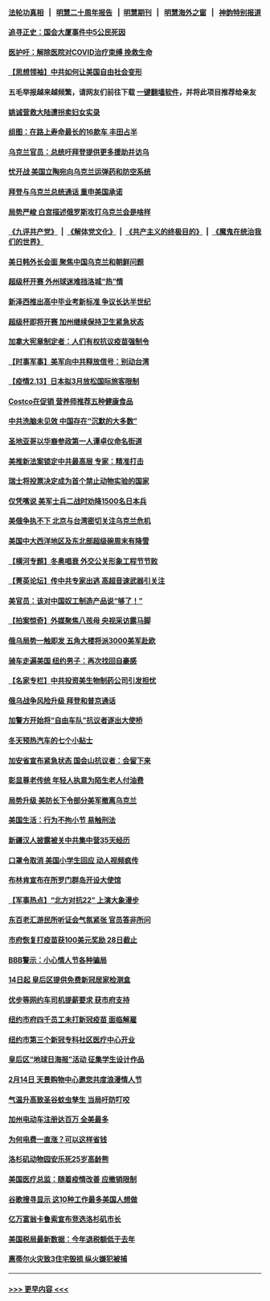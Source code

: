 #### [法轮功真相](https://github.com/gfw-breaker/truth/blob/master/README.md?t=0) &nbsp;&nbsp;|&nbsp;&nbsp; [明慧二十周年报告](https://github.com/gfw-breaker/mh-reports/blob/master/README.md?t=0) &nbsp;&nbsp;|&nbsp;&nbsp;[明慧期刊](https://github.com/gfw-breaker/mh-qikan) &nbsp;&nbsp;|&nbsp;&nbsp; [明慧海外之窗](https://github.com/gfw-breaker/mh-news/blob/master/README.md?t=0) &nbsp;&nbsp;|&nbsp;&nbsp; [神韵特别报道](https://github.com/gfw-breaker/mh-news/blob/master/shenyun.md?t=0)
#### [追寻正史：国会大厦事件中5公民死因](../pages/nsc412/n13574924.md?t=02141150) 
#### [医护吁：解除医院对COVID治疗束缚 挽救生命](../pages/nsc412/n13574812.md?t=02141150) 
#### [【思想领袖】中共如何让美国自由社会变形](../pages/nsc412/n13534126.md?t=02141150) 
#### 五毛举报越来越频繁，请网友们前往下载 [一键翻墙软件](https://github.com/gfw-breaker/ssr-accounts)，并将此项目推荐给亲友
#### [姚诚营救大陆遭拐卖妇女实录](../pages/nsc412/n13574593.md?t=02141150) 
#### [组图：在路上寿命最长的16款车 丰田占半](../pages/nsc412/n13559526.md?t=02141150) 
#### [乌克兰官员：总统吁拜登提供更多援助并访乌](../pages/nsc412/n13574702.md?t=02141150) 
#### [忧开战 美国立陶宛向乌克兰运弹药和防空系统](../pages/nsc412/n13574637.md?t=02141150) 
#### [拜登与乌克兰总统通话 重申美国承诺](../pages/nsc412/n13574536.md?t=02141150) 
#### [局势严峻 白宫描述俄罗斯攻打乌克兰会是啥样](../pages/nsc412/n13574592.md?t=02141150) 
#### [《九评共产党》](https://github.com/begood0513/9ping.md/blob/master/README.md) &nbsp;|&nbsp; [《解体党文化》](../../../../jtdwh.md/blob/master/README.md)  &nbsp;|&nbsp; [《共产主义的终极目的》](../../../../gczydzjmd.md/blob/master/README.md) &nbsp;|&nbsp; [《魔鬼在统治我们的世界》](../../../../mgztzwmdsj.md/blob/master/README.md) 
#### [美日韩外长会面 聚焦中国乌克兰和朝鲜问题](../pages/nsc412/n13574236.md?t=02141150) 
#### [超级杯开赛 外州球迷难挡洛城“热”情](../pages/nsc412/n13574203.md?t=02141150) 
#### [新泽西推出高中毕业考新标准 争议长达半世纪](../pages/nsc412/n13571342.md?t=02141150) 
#### [超级杯即将开赛 加州继续保持卫生紧急状态](../pages/nsc412/n13574349.md?t=02141150) 
#### [加拿大宪章制定者：人们有权抗议疫苗强制令](../pages/nsc412/n13573378.md?t=02141150) 
#### [【时事军事】美军向中共释放信号：别动台湾](../pages/nsc412/n13573988.md?t=02141150) 
#### [【疫情2.13】日本拟3月放松国际旅客限制](../pages/nsc412/n13573718.md?t=02141150) 
#### [Costco在促销 营养师推荐五种健康食品](../pages/nsc412/n13568819.md?t=02141150) 
#### [中共洗脑未见效 中国存在“沉默的大多数”](../pages/nsc412/n13573794.md?t=02141150) 
#### [圣地亚哥以华裔参政第一人谭卓仪命名街道](../pages/nsc412/n13573729.md?t=02141150) 
#### [美推新法案锁定中共最高层 专家：精准打击](../pages/nsc412/n13573185.md?t=02141150) 
#### [瑞士将投票决定成为首个禁止动物实验的国家](../pages/nsc412/n13573203.md?t=02141150) 
#### [仅凭嘴说 美军士兵二战时劝降1500名日本兵](../pages/nsc412/n13573202.md?t=02141150) 
#### [美俄争执不下 北京与台湾密切关注乌克兰危机](../pages/nsc412/n13572803.md?t=02141150) 
#### [美国中大西洋地区及东北部超级碗周末有降雪](../pages/nsc412/n13573067.md?t=02141150) 
#### [【横河专题】冬奥唱衰 外交公关形象工程节节败](../pages/nsc412/n13573078.md?t=02141150) 
#### [【菁英论坛】传中共专家出逃 高超音速武器引关注](../pages/nsc412/n13572961.md?t=02141150) 
#### [美官员：该对中国奴工制造产品说“够了！”](../pages/nsc412/n13573026.md?t=02141150) 
#### [【拍案惊奇】外媒聚焦八孩母 央视采访露马脚](../pages/nsc412/n13572693.md?t=02141150) 
#### [俄乌局势一触即发 五角大楼将派3000美军赴欧](../pages/nsc412/n13572947.md?t=02141150) 
#### [骑车走遍美国 纽约男子：再次找回自豪感](../pages/nsc412/n13572668.md?t=02141150) 
#### [【名家专栏】中共投资美生物制药公司引发担忧](../pages/nsc412/n13572407.md?t=02141150) 
#### [俄乌战争风险升级 拜登和普京通话](../pages/nsc412/n13572724.md?t=02141150) 
#### [加警方开始将“自由车队”抗议者逐出大使桥](../pages/nsc412/n13572691.md?t=02141150) 
#### [冬天预热汽车的七个小贴士](../pages/nsc412/n13572375.md?t=02141150) 
#### [加安省宣布紧急状态 国会山抗议者：会留下来](../pages/nsc412/n13572589.md?t=02141150) 
#### [彰显尊老传统 年轻人执意为陌生老人付油费](../pages/nsc412/n13572268.md?t=02141150) 
#### [局势升级 美防长下令部分美军撤离乌克兰](../pages/nsc412/n13572594.md?t=02141150) 
#### [美国生活：行为不拘小节 易触刑法](../pages/nsc412/n13571792.md?t=02141150) 
#### [新疆汉人披露被关中共集中营35天经历](../pages/nsc412/n13571892.md?t=02141150) 
#### [口罩令取消 美国小学生回应 动人视频疯传](../pages/nsc412/n13572468.md?t=02141150) 
#### [布林肯宣布在所罗门群岛开设大使馆](../pages/nsc412/n13572448.md?t=02141150) 
#### [【军事热点】“北方对抗22” 上演大象漫步](../pages/nsc412/n13572119.md?t=02141150) 
#### [东百老汇游民所听证会气氛紧张 官员答非所问](../pages/nsc412/n13571818.md?t=02141150) 
#### [市府恢复打疫苗获100美元奖励 28日截止](../pages/nsc412/n13571860.md?t=02141150) 
#### [BBB警示：小心情人节各种骗局](../pages/nsc412/n13571848.md?t=02141150) 
#### [14日起 皇后区提供免费新冠居家检测盒](../pages/nsc412/n13571843.md?t=02141150) 
#### [优步等网约车司机提薪要求 获市府支持](../pages/nsc412/n13571845.md?t=02141150) 
#### [纽约市府四千员工未打新冠疫苗 面临解雇](../pages/nsc412/n13571863.md?t=02141150) 
#### [纽约市第三个新冠专科社区医疗中心开业](../pages/nsc412/n13571851.md?t=02141150) 
#### [皇后区“地球日海报”活动 征集学生设计作品](../pages/nsc412/n13571855.md?t=02141150) 
#### [2月14日 天景购物中心邀您共度浪漫情人节](../pages/nsc412/n13571874.md?t=02141150) 
#### [气温升高致圣谷蚊虫孳生 当局吁防叮咬](../pages/nsc412/n13571842.md?t=02141150) 
#### [加州电动车注册达百万 全美最多](../pages/nsc412/n13570054.md?t=02141150) 
#### [为何电费一直涨？可以这样省钱](../pages/nsc412/n13571746.md?t=02141150) 
#### [洛杉矶动物园安乐死25岁高龄熊](../pages/nsc412/n13571723.md?t=02141150) 
#### [美国医疗总监：随着疫情改善 应撤销限制](../pages/nsc412/n13571343.md?t=02141150) 
#### [谷歌搜寻显示 这10种工作最多美国人想做](../pages/nsc412/n13570699.md?t=02141150) 
#### [亿万富翁卡鲁索宣布竞选洛杉矶市长](../pages/nsc412/n13571696.md?t=02141150) 
#### [美国税局最新数据：今年退税额低于去年](../pages/nsc412/n13571530.md?t=02141150) 
#### [惠蒂尔火灾致3住宅毁损 纵火嫌犯被捕](../pages/nsc412/n13571255.md?t=02141150) 

----
#### [ >>> 更早内容 <<< ](../indexes/nsc412-earlier.md)
